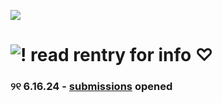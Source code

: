 ![](https://komarev.com/ghpvc/?username=ptskinbracket&style=flat&color=7f5b41) 

# ![!](https://i.postimg.cc/43mg7RNZ/IMG-0432.gif) read rentry for info ♡
### ୨୧ 6.16.24 - [submissions](https://forms.gle/tmdqDuMRtik5KeaC6) opened

